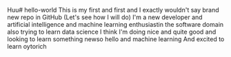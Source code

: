 Huu# hello-world
This is my first and first and I exactly wouldn't say brand new repo in GitHub (Let's see how I will do)
I'm a new developer and artificial intelligence and machine learning enthusiastin the software domain also trying to learn data science
I think I'm doing nice and quite good and looking to learn something newso hello and machine learning
And excited to learn oytorich

